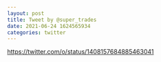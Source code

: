 ```yaml
--- 
layout: post 
title: Tweet by @super_trades 
date: 2021-06-24 1624565934 
categories: twitter 
--- 
```

https://twitter.com/o/status/1408157684885463041